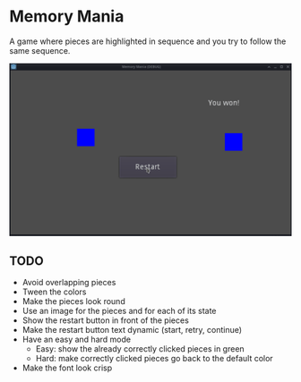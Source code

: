 # Memory Mania

A game where pieces are highlighted in sequence and you try to follow the same sequence.

![A GIF of memory mania](media/memory-mania.gif)

## TODO
- Avoid overlapping pieces
- Tween the colors
- Make the pieces look round
- Use an image for the pieces and for each of its state
- Show the restart button in front of the pieces
- Make the restart button text dynamic (start, retry, continue)
- Have an easy and hard mode
    - Easy: show the already correctly clicked pieces in green
    - Hard: make correctly clicked pieces go back to the default color
- Make the font look crisp
